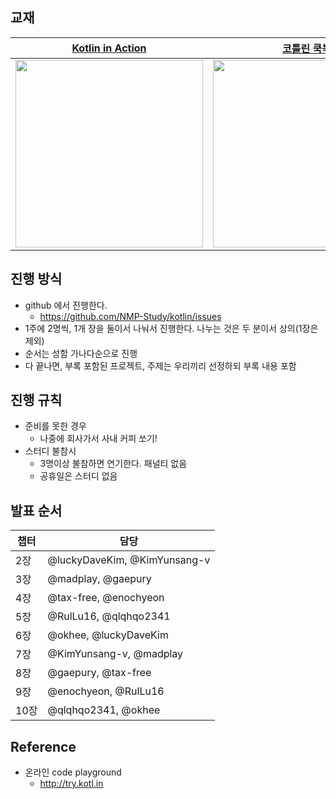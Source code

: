 ## 교재

[Kotlin in Action](http://www.yes24.com/Product/Goods/55148593) | [코틀린 쿡북](http://www.yes24.com/Product/Goods/90452827)
--|--
<img src="https://user-images.githubusercontent.com/13449438/177084572-ec1465bc-26ab-470c-b972-f81b8bd8cbf5.jpg" width="300"> | <img src="https://user-images.githubusercontent.com/13449438/177084589-a1d05e75-f4b7-492a-ab0a-db23f457014e.jpg" width="300">

## 진행 방식
- github 에서 진행한다.
  - https://github.com/NMP-Study/kotlin/issues
- 1주에 2명씩, 1개 장을 둘이서 나눠서 진행한다. 나누는 것은 두 분이서 상의(1장은 제외)
- 순서는 성함 가나다순으로 진행
- 다 끝나면, 부록 포함된 프로젝트, 주제는 우리끼리 선정하되 부록 내용 포함

## 진행 규칙
- 준비를 못한 경우
  - 나중에 회사가서 사내 커피 쏘기!
- 스터디 불참시
  - 3명이상 불참하면 연기한다. 패널티 없음
  - 공휴일은 스터디 없음

## 발표 순서
챕터 | 담당
--|--
2장 | @luckyDaveKim, @KimYunsang-v
3장 | @madplay, @gaepury
4장 | @tax-free, @enochyeon
5장 | @RulLu16, @qlqhqo2341
6장 | @okhee, @luckyDaveKim
7장 | @KimYunsang-v, @madplay
8장 | @gaepury, @tax-free
9장 | @enochyeon, @RulLu16
10장 | @qlqhqo2341, @okhee


## Reference
- 온라인 code playground
   - http://try.kotl.in
